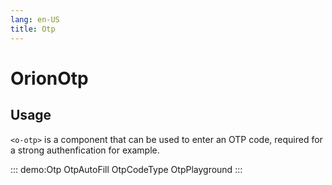 ```yaml
---
lang: en-US
title: Otp
---
```


# OrionOtp

## Usage

`<o-otp>` is a component that can be used to enter an OTP code, required for a strong authenfication for example.

::: demo:Otp
OtpAutoFill
OtpCodeType
OtpPlayground
:::

<attribute-table/>
